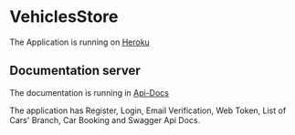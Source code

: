 # VehiclesStore

The Application is running on [Heroku](https://angular-auto-store.herokuapp.com/) 

## Documentation server 

The documentation is running in [Api-Docs](https://server-auto-store.herokuapp.com/api-docs)

The application has Register, Login, Email Verification, Web Token, List of Cars' Branch, Car Booking and Swagger Api Docs. 


